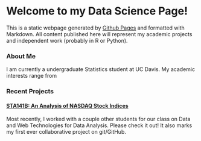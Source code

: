 # Welcome to my Data Science Page!

This is a static webpage generated by [Github Pages](https://help.github.com/articles/what-is-github-pages/) and formatted with Markdown. All content published here will represent my academic projects and independent work (probably in R or Python).

### About Me
I am currently a undergraduate Statistics student at UC Davis. My academic interests range from 
### Recent Projects

#### [STA141B: An Analysis of NASDAQ Stock Indices](https://ypmori.github.io/NASDAQ/)
Most recently, I worked with a couple other students for our class on Data and Web Technologies for Data Analysis.
Please check it out! It also marks my first ever collaborative project on git/GitHub.
